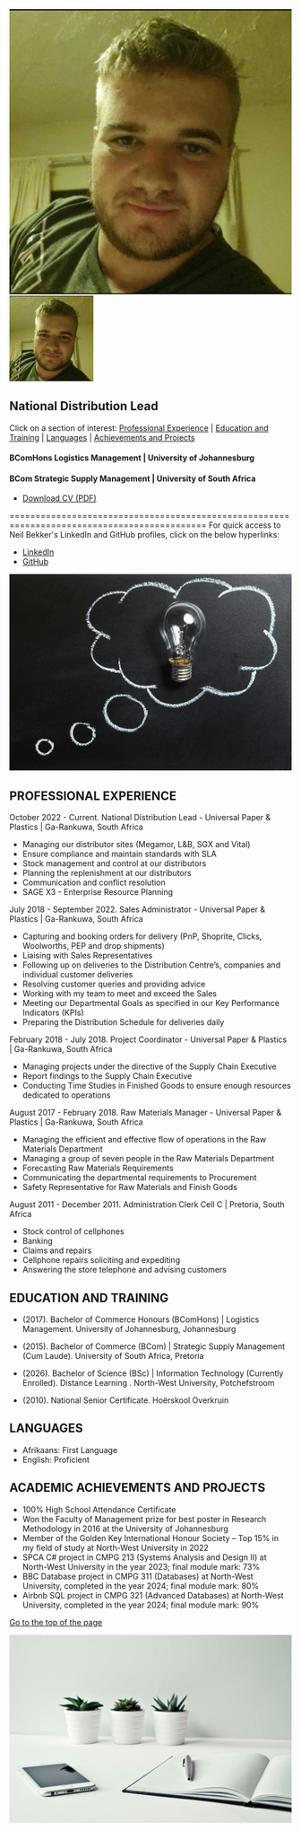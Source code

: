 <img src="/assets/Neil_Bekker_pp.jpg" alt="Neil Bekker" class="profile-pic" />

<link rel="stylesheet" href="/assets/css/style.css">
<a id="top"></a>
<img src="/assets/Neil_Bekker_pp2.jpg" width="150"
     style="transition: transform 0.3s ease;"
     onmouseover="this.style.transform='scale(1.05)';"
     onmouseout="this.style.transform='scale(1)';"
/>

## National Distribution Lead
Click on a section of interest:
<a href="#professional-experience" onmouseover="this.style.color='blue'" onmouseout="this.style.color='black'">Professional Experience</a> |
<a href="#education-and-training" onmouseover="this.style.color='blue'" onmouseout="this.style.color='black'">Education and Training</a> |
<a href="#languages" onmouseover="this.style.color='blue'" onmouseout="this.style.color='black'">Languages</a> |
<a href="#academic-achievements-and-projects" onmouseover="this.style.color='blue'" onmouseout="this.style.color='black'">Achievements and Projects</a>

#### BComHons Logistics Management | University of Johannesburg
#### BCom Strategic Supply Management | University of South Africa
- [Download CV (PDF)](/Neil_Bekker_CV.pdf)

============================================================================================
For quick access to Neil Bekker's LinkedIn and GitHub profiles, click on the below hyperlinks:

- [LinkedIn](https://www.linkedin.com/in/neil-bekker-4154867a/)
- [GitHub](https://github.com/pdbekkeruj)

![Thinking](assets/pexels-pixabay-355952.jpg)
## PROFESSIONAL EXPERIENCE

October 2022 - Current.
National Distribution Lead - Universal Paper & Plastics | Ga-Rankuwa, South Africa 
-	Managing our distributor sites (Megamor, L&B, SGX and Vital)
-	Ensure compliance and maintain standards with SLA
-	Stock management and control at our distributors
-	Planning the replenishment at our distributors
-	Communication and conflict resolution
-	SAGE X3 - Enterprise Resource Planning

July 2018 - September 2022.
Sales Administrator - Universal Paper & Plastics | Ga-Rankuwa, South Africa 
-	Capturing and booking orders for delivery (PnP, Shoprite, Clicks, Woolworths, PEP and drop shipments)
-	Liaising with Sales Representatives
-	Following up on deliveries to the Distribution Centre’s, companies and individual customer deliveries
-	Resolving customer queries and providing advice
-	Working with my team to meet and exceed the Sales
-	Meeting our Departmental Goals as specified in our Key Performance Indicators (KPIs)
-	Preparing the Distribution Schedule for deliveries daily

February 2018 - July 2018.
Project Coordinator - Universal Paper & Plastics | Ga-Rankuwa, South Africa 
-	Managing projects under the directive of the Supply Chain Executive
-	Report findings to the Supply Chain Executive
-	Conducting Time Studies in Finished Goods to ensure enough resources dedicated to operations

August 2017 - February 2018.
Raw Materials Manager - Universal Paper & Plastics | Ga-Rankuwa, South Africa 
-	Managing the efficient and effective flow of operations in the Raw Materials Department
-	Managing a group of seven people in the Raw Materials Department
-	Forecasting Raw Materials Requirements
-	Communicating the departmental requirements to Procurement
-	Safety Representative for Raw Materials and Finish Goods

August 2011 - December 2011.
Administration Clerk Cell C | Pretoria, South Africa 
-	Stock control of cellphones
-	Banking
-	Claims and repairs
-	Cellphone repairs soliciting and expediting
-	Answering the store telephone and advising customers

## EDUCATION AND TRAINING

- (2017). 
Bachelor of Commerce Honours (BComHons) | Logistics Management.
University of Johannesburg, Johannesburg 

- (2015). 
Bachelor of Commerce (BCom) | Strategic Supply Management (Cum Laude).
University of South Africa, Pretoria

- (2026).
Bachelor of Science (BSc) | Information Technology (Currently Enrolled). 
Distance Learning
. North-West University, Potchefstroom 

- (2010).
National Senior Certificate.
Hoërskool Overkruin

## LANGUAGES

- Afrikaans: First Language
- English: Proficient

## ACADEMIC ACHIEVEMENTS AND PROJECTS

-	100% High School Attendance Certificate
-	Won the Faculty of Management prize for best poster in Research Methodology in 2016 at the University of Johannesburg
-	Member of the Golden Key International Honour Society – Top 15% in my field of study at North-West University in 2022
-	SPCA C# project in CMPG 213 (Systems Analysis and Design II) at North-West University in the year 2023; final module mark: 73%
-	BBC Database project in CMPG 311 (Databases) at North-West University, completed in the year 2024; final module mark: 80%
-	Airbnb SQL project in CMPG 321 (Advanced Databases) at North-West University, completed in the year 2024; final module mark: 90%

<a href="#national-distribution-lead" onmouseover="this.style.color='blue'" onmouseout="this.style.color='black'">Go to the top of the page</a>

![Education](assets/pexels-nietjuhart-796602(Book).jpg)

